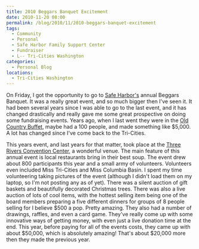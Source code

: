 ```yaml
---
title: 2010 Beggars Banquet Excitement
date: 2010-11-20 08:00
permalink: /blog/2010/11/2010-beggars-banquet-excitement
tags:
  - Community
  - Personal
  - Safe Harbor Family Support Center
  - Fundraiser 
  - L-- Tri-Cities Washington
categories:
  - Personal Blog
locations: 
  - Tri-Cities Washington
---
```


On Friday, I got the opportunity to go to [Safe Harbor's][1] annual Beggars Banquet. It was a really great event, and so much bigger then I've seen it. It had been several years since I was able to go to the last event, and it has changed drastically and really gave me some great prospective on doing some fundraising events. Years ago, when I last went they were in the [Old Country Buffet][2], maybe had a 100 people, and made something like $5,000. A lot has changed since I've come back to the Tri-Cities.

   [1]: http://crisis-nursery.org (Safe Harbor Crisis Nursery)
   [2]: http://goo.gl/maps/vqtv (Google Maps, Old Country Buffet)

This years event, and last years for that matter, took place at the [Three Rivers Convention Center][3], a wonderful venue. The main feature of this annual event is local restaurants bring in their best soup. The event drew about 800 participants this year and a small army of volunteers. Volunteers even included Miss Tri-Cities and Miss Columbia Basin. I spent my time volunteering taking pictures of the event (although I didn't load them on my laptop, so I'm not posting any as of yet). There was a silent auction of gift baskets and beautifully decorated Christmas trees. There was also a live auction of lots of cool items, with the hottest selling item being one of the board members preparing a five different dinners for groups of 8 people selling for I believe $500 a pop. Pretty amazing. They also had a number of drawings, raffles, and even a card game. They've really come up with some innovative ways of getting money, with even just a live donation time at the end. This year, before paying for all of the events costs, they came up with about $50,000, which is absolutely amazing! That's about $20,000 more then they made the previous year.

   [3]: http://www.threeriversconventioncenter.com/ (Three Rivers Convention Center)


